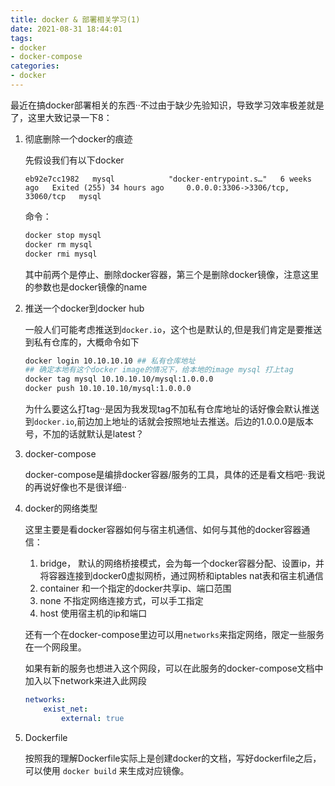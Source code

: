 ```yaml
---
title: docker & 部署相关学习(1)
date: 2021-08-31 18:44:01
tags:
- docker
- docker-compose
categories:
- docker
---
```


最近在搞docker部署相关的东西··不过由于缺少先验知识，导致学习效率极差就是了，这里大致记录一下8：

<!--more-->

1. 彻底删除一个docker的痕迹

    先假设我们有以下docker
    ```
    eb92e7cc1982   mysql            "docker-entrypoint.s…"   6 weeks ago   Exited (255) 34 hours ago     0.0.0.0:3306->3306/tcp, 33060/tcp   mysql
    ```
    命令：
    ```sh
    docker stop mysql
    docker rm mysql
    docker rmi mysql
    ```

    其中前两个是停止、删除docker容器，第三个是删除docker镜像，注意这里的参数也是docker镜像的name


2. 推送一个docker到docker hub

    一般人们可能考虑推送到`docker.io`，这个也是默认的,但是我们肯定是要推送到私有仓库的，大概命令如下

    ```sh
    docker login 10.10.10.10 ## 私有仓库地址
    ## 确定本地有这个docker image的情况下，给本地的image mysql 打上tag
    docker tag mysql 10.10.10.10/mysql:1.0.0.0
    docker push 10.10.10.10/mysql:1.0.0.0
    ```
    为什么要这么打tag··是因为我发现tag不加私有仓库地址的话好像会默认推送到`docker.io`,前边加上地址的话就会按照地址去推送。后边的1.0.0.0是版本号，不加的话就默认是latest？

3. docker-compose

    docker-compose是编排docker容器/服务的工具，具体的还是看文档吧··我说的再说好像也不是很详细··

4. docker的网络类型

    这里主要是看docker容器如何与宿主机通信、如何与其他的docker容器通信：

    1. bridge， 默认的网络桥接模式，会为每一个docker容器分配、设置ip，并将容器连接到docker0虚拟网桥，通过网桥和iptables nat表和宿主机通信
    2. container 和一个指定的docker共享ip、端口范围
    3. none 不指定网络连接方式，可以手工指定
    4. host 使用宿主机的ip和端口

    还有一个在docker-compose里边可以用`networks`来指定网络，限定一些服务在一个网段里。

    如果有新的服务也想进入这个网段，可以在此服务的docker-compose文档中加入以下network来进入此网段
    ```yml
    networks:
        exist_net:
            external: true
    ```


5. Dockerfile

    按照我的理解Dockerfile实际上是创建docker的文档，写好dockerfile之后，可以使用
    `docker build` 来生成对应镜像。

